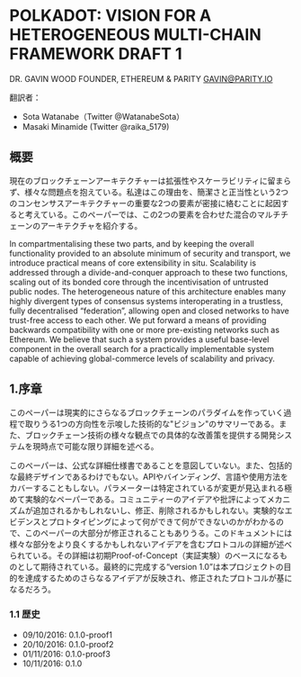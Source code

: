 # POLKADOT: VISION FOR A HETEROGENEOUS MULTI-CHAIN FRAMEWORK DRAFT 1

DR. GAVIN WOOD
FOUNDER, ETHEREUM & PARITY
GAVIN@PARITY.IO

翻訳者：
- Sota Watanabe（Twitter @WatanabeSota）
- Masaki Minamide (Twitter @raika_5179)

## 概要
現在のブロックチェーンアーキテクチャーは拡張性やスケーラビリティに留まらず、様々な問題点を抱えている。私達はこの理由を、簡潔さと正当性という2つのコンセンサスアーキテクチャーの重要な2つの要素が密接に絡むことに起因すると考えている。このペーパーでは、この2つの要素を合わせた混合のマルチチェーンのアーキテクチャを紹介する。

In compartmentalising these two parts, and by keeping the overall functionality provided to an absolute minimum
of security and transport, we introduce practical means of core extensibility in situ. Scalability is addressed through
a divide-and-conquer approach to these two functions, scaling out of its bonded core through the incentivisation of
untrusted public nodes.
The heterogeneous nature of this architecture enables many highly divergent types of consensus systems interoperating in a trustless, fully decentralised “federation”, allowing open and closed networks to have trust-free access to
each other.
We put forward a means of providing backwards compatibility with one or more pre-existing networks such as
Ethereum. We believe that such a system provides a useful base-level component in the overall search for a practically
implementable system capable of achieving global-commerce levels of scalability and privacy.

## 1.序章
このペーパーは現実的にさらなるブロックチェーンのパラダイムを作っていく過程で取りうる1つの方向性を示唆した技術的な"ビジョン"のサマリーである。また、ブロックチェーン技術の様々な観点での具体的な改善策を提供する開発システムを現時点で可能な限り詳細を述べる。

このペーパーは、公式な詳細仕様書であることを意図していない。また、包括的な最終デザインであるわけでもない。APIやバインディング、言語や使用方法をカバーすることもしない。パラメーターは特定されているが変更が見込まれる極めて実験的なペーパーである。コミュニティーのアイデアや批評によってメカニズムが追加されるかもしれないし、修正、削除されるかもしれない。実験的なエビデンスとプロトタイピングによって何ができて何ができないのかがわかるので、このペーパーの大部分が修正されることもありうる。このドキュメントには様々な部分をより良くするかもしれないアイデアを含むプロトコルの詳細が述べられている。その詳細は初期Proof-of-Concept（実証実験）のベースになるものとして期待されている。最終的に完成する“version 1.0”は本プロジェクトの目的を達成するためのさらなるアイデアが反映され、修正されたプロトコルが基になるだろう。

### 1.1 歴史
- 09/10/2016: 0.1.0-proof1
- 20/10/2016: 0.1.0-proof2
- 01/11/2016: 0.1.0-proof3
- 10/11/2016: 0.1.0